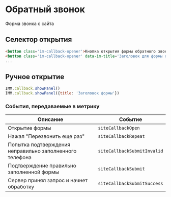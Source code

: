 # Обратный звонок
Форма звонка с сайта

## Селектор открытия
```html
<button class='im-callback-opener'>Кнопка открытия формы обратного звонка</button>
<button class='im-callback-opener' data-im-title='Заголовок для формы обратного звонка'>Такая же кнопка</button>
...
```

## Ручное открытие
```javascript
IMM.callback.showPanel()
IMM.callback.showPanel({title: 'Заголовок формы'})
```
### События, передаваемые в метрику
| Описание                                                | Событие                     |
| ------------------------------------------------------- | --------------------------- |
| Открытие формы                                          | `siteCallbackOpen`          |
| Нажал "Перезвонить еще раз"                             | `siteCallbackRepeat`        |
| Попытка подтверждения неправильно заполненного телефона | `siteCallbackSubmitInvalid` |
| Подтверждение правильно заполненной формы               | `siteCallbackSubmit`        |
| Сервер принял запрос и начнет обработку                 | `siteCallbackSubmitSuccess` |

